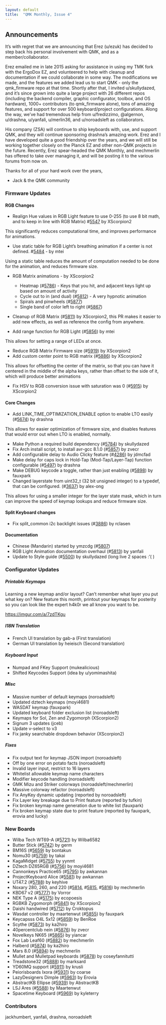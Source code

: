 ```yaml
---
layout: default
title:  "QMK Monthly, Issue 4"
---
```


## Announcements

It’s with regret that we are announcing that Erez (u/ezuk) has decided to step back his personal involvement with QMK, and as a member/collaborator. 

Erez emailed me in late 2015 asking for assistance in using my TMK fork with the ErgoDox EZ, and volunteered to help with cleanup and documentation if we could collaborate in some way. The modifications we made, and the features we added lead us to start QMK - only the qmk_firmware repo at that time. Shortly after that, I invited u/skullydazed, and it’s since grown into quite a large project with 26 different repos (including the backend compiler, graphic configurator, toolbox, and OS hardware), 1000+ contributors (to qmk_firmware alone), tons of amazing features, and support for over 500 keyboard/project configurations. Along the way, we’ve had tremendous help from u/fredizzimo, @algernon, u/drashna, u/yanfali, u/merlin36, and u/noroadsleft as collaborators.

His company (ZSA) will continue to ship keyboards with, use, and support QMK, and they will continue sponsoring drashna’s amazing work. Erez and I have developed quite a good friendship over the years, and we will still be working together closely on the Planck EZ and other non-QMK projects in the future. Recently, Erez spear-headed the QMK Monthly, and mechmerlin has offered to take over managing it, and will be posting it to the various forums from now on.

Thanks for all of your hard work over the years,

- Jack & the QMK community

### Firmware Updates

#### RGB Changes

* Realign Hue values in RGB Light feature to use 0-255 (to use 8 bit math, and to keep in line with RGB Matrix) #[5547](https://github.com/qmk/qmk_firmware/pull/5547?w=1) by XScorpion2

This significantly reduces computational time, and improves performance for animations.

* Use static table for RGB Light’s breathing animation if a center is not defined. #[5484](https://github.com/qmk/qmk_firmware/pull/5484) - by mtei

Using a static table reduces the amount of computation needed to be done for the animation, and reduces firmware size.

* RGB Matrix animations - by XScorpion2
   * Heatmap (#[5786](https://github.com/qmk/qmk_firmware/pull/5786)) -  Keys that you hit, and adjacent keys light up based on amount of activity
   * Cycle out to in (and dual) (#[5812](https://github.com/qmk/qmk_firmware/pull/5812)) - A very hypnotic animation
   * Spirals and pinwheels (#[5877](https://github.com/qmk/qmk_firmware/pull/5877)) 
   * Single band of color left to right (#[5867](https://github.com/qmk/qmk_firmware/pull/5867))   

* Cleanup of RGB Matrix (#[5811](https://github.com/qmk/qmk_firmware/pull/5811)) by XScorpion2,  this PR makes it easier to add new effects, as well as reference the config from anywhere.  
* Add range function for RGB Light (#[5856](https://github.com/qmk/qmk_firmware/pull/5856)) by mtei

This allows for setting a range of LEDs at once. 

* Reduce RGB Matrix Firmware size (#[5919](https://github.com/qmk/qmk_firmware/pull/5919)) by XScorpion2
* Add custom center point to RGB matrix (#[5886](https://github.com/qmk/qmk_firmware/pull/5886)) by XScorpion2

This allows for offsetting the center of the matrix, so that you can have it centered in the middle of the alpha keys, rather than offset to the side of it, which will produce better animations

* Fix HSV to RGB conversion issue with saturation was 0 (#[5915](https://github.com/qmk/qmk_firmware/pull/5915)) by XScorpion2

#### Core Changes

* Add LINK_TIME_OPTIMIZATION_ENABLE option to enable LTO easily (#[5674](https://github.com/qmk/qmk_firmware/pull/5674)) by drashna

This allows for easier optimization of firmware size, and disables features that would error out when LTO is enabled, normally.

* Make Python a required build dependency (#[5784](https://github.com/qmk/qmk_firmware/pull/5784)) by skullydazed
* Fix Arch install script, to install avr-gcc 8.1.0 (#[5857](https://github.com/qmk/qmk_firmware/pull/5857)) by zvecr
* Add configurable delay to Audio Clicky feature (#[4286](https://github.com/qmk/qmk_firmware/pull/4286)) by jdmcfad
* Make delay for caps lock in Hold-Tap (Mod-Tap/Layer-Tap) function configurable (#[5497](https://github.com/qmk/qmk_firmware/pull/5497)) by drashna
* Make DEBUG keycode a toggle, rather than just enabling (#[5898](https://github.com/qmk/qmk_firmware/pull/5898)) by fauxpark
* Changed layerstate from uint32_t (32 bit unsigned integer) to a typedef, that can be configured. (#[3637](https://github.com/qmk/qmk_firmware/pull/3637)) by alex-ong

This allows for using a smaller integer for the layer state mask, which in turn can improve the speed of keymap lookups and reduce firmware size. 

#### Split Keyboard changes

* Fix split_common i2c backlight issues (#[3886](https://github.com/qmk/qmk_firmware/pull/3886)) by rclasen

#### Documentation

* Chinese (Mandarin) started by ymzcdg (#[5807](https://github.com/qmk/qmk_firmware/pull/5807))
* RGB Light Animation documentation overhaul (#[5813](https://github.com/qmk/qmk_firmware/pull/5813)) by yanfali
* Update to Style guide (#[5500](https://github.com/qmk/qmk_firmware/pull/5500)) by skullydazed (long live 2 spaces :’( )

### Configurator Updates

##### Printable Keymaps

Learning a new keymap and/or layout? Can’t remember what layer you put what key on? New feature this month, printout your keymaps for posterity so you can look like the expert h4k0r we all know you want to be.

https://imgur.com/a/7zdTKgu

##### I18N Translation

* French UI translation by gab-a (First translation)
* German UI translation by heieisch (Second translation)

##### Keyboard Input

* Numpad and FKey Support (mukealicious)
* Shifted Keycodes Support (idea by u/yomimashita)

##### Misc

* Massive number of default keymaps (noroadsleft)
* Updated dztech keymaps (moyi4681)
* WASDAT keymap (fauxpark)
* Updated keyboard folder exclusion list (noroadsleft)
* Keymaps for Sol, Zen and Zygomorph (XScorpion2)
* Signum 3 updates (jceb)
* Update v-select to v3
* Fix janky searchable dropdown behavior  (XScorpion2)

##### Fixes

* Fix output text for keymap JSON import (noroadsleft)
* Off by one error on potato facts (noroadsleft)
* Invalid layer input, restrict to 16 layers
* Whitelist allowable keymap name characters
* Modifier keycode handling (noroadsleft)
* GMK Mizu and Striker colorways (noroadsleft/mechmerlin)
* Massive colorway refactor (noroadsleft)
* Fix AnyKey dynamic updating (reported by noroadsleft)
* Fix Layer key breakage due to Print feature (reported by tufkin)
* Fix broken keymap name generation due to white list (fauxpark)
* Fix broken keymap state due to print feature (reported by fauxpark, erovia and lucky)

### New Boards

* Wilba Tech WT69-A (#[5721](https://github.com/qmk/qmk_firmware/pull/5721)) by Wilba6582
* Butter Stick (#[5742](https://github.com/qmk/qmk_firmware/pull/5742)) by germ
* BM16S (#[5659](https://github.com/qmk/qmk_firmware/pull/5659)) by bontakun
* Nomu30 (#[5759](https://github.com/qmk/qmk_firmware/pull/5759)) by takai
* KagaMidget (#[5755](https://github.com/qmk/qmk_firmware/pull/5755)) by yynmt
* DZtech DZ65RGB (#[5756](https://github.com/qmk/qmk_firmware/pull/5756)) by moyi4681
* Cannonkeys Practice65 (#[5795](https://github.com/qmk/qmk_firmware/pull/5795)) by awkannan
* ProjectKeyboard Alice (#[5581](https://github.com/qmk/qmk_firmware/pull/5581)) by awkannan
* UT47.2 (#[5788](https://github.com/qmk/qmk_firmware/pull/5788)) by keyhive
* Noxary 280, 260, and 220 (#[5814](https://github.com/qmk/qmk_firmware/pull/5814), #[5815](https://github.com/qmk/qmk_firmware/pull/5815), #[5816](https://github.com/qmk/qmk_firmware/pull/5816)) by mechmerlin
* KBD67 v2 (#[5777](https://github.com/qmk/qmk_firmware/pull/5777)) by Vorror
* NEK Type A (#[5175](https://github.com/qmk/qmk_firmware/pull/5175)) by ecopoesis
* RGBKB Zygomorph (#[5841](https://github.com/qmk/qmk_firmware/pull/5841)) by XScorpion2
* Daishi handwired (#[5712](https://github.com/qmk/qmk_firmware/pull/5712)) by Croktopus
* Wasdat controller by maartenwut (#[5855](https://github.com/qmk/qmk_firmware/pull/5855)) by fauxpark
* Keycapsss O4L 5x12 (#[5859](https://github.com/qmk/qmk_firmware/pull/5859)) by BenRoe
* Scythe (#[5873](https://github.com/qmk/qmk_firmware/pull/5873)) by ka2hiro
* 40percentclub nein (#[5876](https://github.com/qmk/qmk_firmware/pull/5876)) by zvecr
* Novelkeys NK65 (#[5865](https://github.com/qmk/qmk_firmware/pull/5865)) by yiancar
* Fox Lab Leaf60 (#[5882](https://github.com/qmk/qmk_firmware/pull/5882)) by mechmerlin
* Halberd (#[5874](https://github.com/qmk/qmk_firmware/pull/5874)) by ka2hiro
* Mars 8.0 (#[5894](https://github.com/qmk/qmk_firmware/pull/5894)) by mechmerlin
* Mullet and Mulletpad keyboards (#[5878](https://github.com/qmk/qmk_firmware/pull/5878)) by coseyfannitutti
* Treadstone32 (#[5888](https://github.com/qmk/qmk_firmware/pull/5888)) by marksard
* YD60MQ support (#[5911](https://github.com/qmk/qmk_firmware/pull/5911)) by krusli
* Peiorisboards Ixora (#[5931](https://github.com/qmk/qmk_firmware/pull/5931)) by coarse
* LazyDesigners Dimple (#[5963](https://github.com/qmk/qmk_firmware/pull/5963)) by Erovia
* AbstractKB Ellipse (#[5939](https://github.com/qmk/qmk_firmware/pull/5939)) by AbstractKB
* LSJ Ares (#[5588](https://github.com/qmk/qmk_firmware/pull/5588)) by Maartenwut
* Spacetime Keyboard (#[5969](https://github.com/qmk/qmk_firmware/pull/5969)) by kyleterry

### Contributors

jackhumbert, yanfali, drashna, noroadsleft
